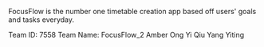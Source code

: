FocusFlow is the number one timetable creation app based off users' goals and tasks everyday.

Team ID: 7558
Team Name: FocusFlow_2
Amber Ong Yi Qiu
Yang Yiting